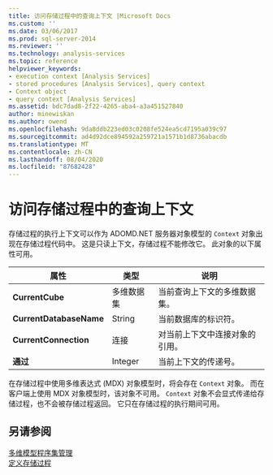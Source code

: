```yaml
---
title: 访问存储过程中的查询上下文 |Microsoft Docs
ms.custom: ''
ms.date: 03/06/2017
ms.prod: sql-server-2014
ms.reviewer: ''
ms.technology: analysis-services
ms.topic: reference
helpviewer_keywords:
- execution context [Analysis Services]
- stored procedures [Analysis Services], query context
- Context object
- query context [Analysis Services]
ms.assetid: bdc7dad8-2f22-4265-aba4-a3a451527840
author: minewiskan
ms.author: owend
ms.openlocfilehash: 9da8ddb223ed03c0208fe524ea5cd7195a039c97
ms.sourcegitcommit: ad4d92dce894592a259721a1571b1d8736abacdb
ms.translationtype: MT
ms.contentlocale: zh-CN
ms.lasthandoff: 08/04/2020
ms.locfileid: "87682428"
---
```

# <a name="accessing-query-context-in-stored-procedures"></a>访问存储过程中的查询上下文
  存储过程的执行上下文可以作为 ADOMD.NET 服务器对象模型的 `Context` 对象出现在存储过程代码中。 这是只读上下文，存储过程不能修改它。 此对象的以下属性可用。  
  
|属性|类型|说明|  
|--------------|----------|-----------------|  
|**CurrentCube**|多维数据集|当前查询上下文的多维数据集。|  
|**CurrentDatabaseName**|String|当前数据库的标识符。|  
|**CurrentConnection**|连接|对当前上下文中连接对象的引用。|  
|**通过**|Integer|当前上下文的传递号。|  
  
 在存储过程中使用多维表达式 (MDX) 对象模型时，将会存在 `Context` 对象。 而在客户端上使用 MDX 对象模型时，该对象不可用。 `Context` 对象不会显式传递给存储过程，也不会被存储过程返回。 它只在存储过程的执行期间可用。  
  
## <a name="see-also"></a>另请参阅  
 [多维模型程序集管理](../multidimensional-models/multidimensional-model-assemblies-management.md)   
 [定义存储过程](../multidimensional-models-extending-olap-stored-procedures/defining-stored-procedures.md)  
  
  
